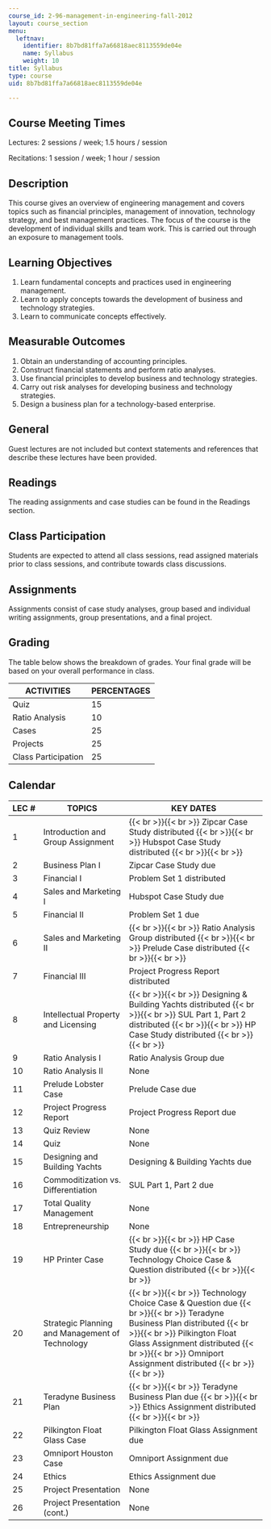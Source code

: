 ```yaml
---
course_id: 2-96-management-in-engineering-fall-2012
layout: course_section
menu:
  leftnav:
    identifier: 8b7bd81ffa7a66818aec8113559de04e
    name: Syllabus
    weight: 10
title: Syllabus
type: course
uid: 8b7bd81ffa7a66818aec8113559de04e

---
```


Course Meeting Times
--------------------

Lectures: 2 sessions / week; 1.5 hours / session

Recitations: 1 session / week; 1 hour / session

Description
-----------

This course gives an overview of engineering management and covers topics such as financial principles, management of innovation, technology strategy, and best management practices. The focus of the course is the development of individual skills and team work. This is carried out through an exposure to management tools.

Learning Objectives
-------------------

1.  Learn fundamental concepts and practices used in engineering management.
2.  Learn to apply concepts towards the development of business and technology strategies.
3.  Learn to communicate concepts effectively.

Measurable Outcomes
-------------------

1.  Obtain an understanding of accounting principles.
2.  Construct financial statements and perform ratio analyses.
3.  Use financial principles to develop business and technology strategies.
4.  Carry out risk analyses for developing business and technology strategies.
5.  Design a business plan for a technology-based enterprise.

General
-------

Guest lectures are not included but context statements and references that describe these lectures have been provided.

Readings
--------

The reading assignments and case studies can be found in the Readings section.

Class Participation
-------------------

Students are expected to attend all class sessions, read assigned materials prior to class sessions, and contribute towards class discussions.

Assignments
-----------

Assignments consist of case study analyses, group based and individual writing assignments, group presentations, and a final project.

Grading
-------

The table below shows the breakdown of grades. Your final grade will be based on your overall performance in class.

| ACTIVITIES | PERCENTAGES |
| --- | --- |
| Quiz | 15 |
| Ratio Analysis | 10 |
| Cases | 25 |
| Projects | 25 |
| Class Participation | 25 

Calendar
--------

| LEC # | TOPICS | KEY DATES |
| --- | --- | --- |
| 1 | Introduction and Group Assignment |  {{< br >}}{{< br >}} Zipcar Case Study distributed {{< br >}}{{< br >}} Hubspot Case Study distributed {{< br >}}{{< br >}}  |
| 2 | Business Plan I | Zipcar Case Study due |
| 3 | Financial I | Problem Set 1 distributed |
| 4 | Sales and Marketing I | Hubspot Case Study due |
| 5 | Financial II | Problem Set 1 due |
| 6 | Sales and Marketing II |  {{< br >}}{{< br >}} Ratio Analysis Group distributed {{< br >}}{{< br >}} Prelude Case distributed {{< br >}}{{< br >}}  |
| 7 | Financial III | Project Progress Report distributed |
| 8 | Intellectual Property and Licensing |  {{< br >}}{{< br >}} Designing & Building Yachts distributed {{< br >}}{{< br >}} SUL Part 1, Part 2 distributed {{< br >}}{{< br >}} HP Case Study distributed {{< br >}}{{< br >}}  |
| 9 | Ratio Analysis I | Ratio Analysis Group due |
| 10 | Ratio Analysis II | None |
| 11 | Prelude Lobster Case | Prelude Case due |
| 12 | Project Progress Report | Project Progress Report due |
| 13 | Quiz Review | None |
| 14 | Quiz | None |
| 15 | Designing and Building Yachts | Designing & Building Yachts due |
| 16 | Commoditization vs. Differentiation | SUL Part 1, Part 2 due |
| 17 | Total Quality Management | None |
| 18 | Entrepreneurship | None |
| 19 | HP Printer Case |  {{< br >}}{{< br >}} HP Case Study due {{< br >}}{{< br >}} Technology Choice Case & Question distributed {{< br >}}{{< br >}}  |
| 20 | Strategic Planning and Management of Technology |  {{< br >}}{{< br >}} Technology Choice Case & Question due {{< br >}}{{< br >}} Teradyne Business Plan distributed {{< br >}}{{< br >}} Pilkington Float Glass Assignment distributed {{< br >}}{{< br >}} Omniport Assignment distributed {{< br >}}{{< br >}}  |
| 21 | Teradyne Business Plan |  {{< br >}}{{< br >}} Teradyne Business Plan due {{< br >}}{{< br >}} Ethics Assignment distributed {{< br >}}{{< br >}}  |
| 22 | Pilkington Float Glass Case | Pilkington Float Glass Assignment due |
| 23 | Omniport Houston Case | Omniport Assignment due |
| 24 | Ethics | Ethics Assignment due |
| 25 | Project Presentation | None |
| 26 | Project Presentation (cont.) | None